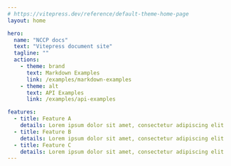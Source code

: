 ```yaml
---
# https://vitepress.dev/reference/default-theme-home-page
layout: home

hero:
  name: "NCCP docs"
  text: "Vitepress document site"
  tagline: ""
  actions:
    - theme: brand
      text: Markdown Examples
      link: /examples/markdown-examples
    - theme: alt
      text: API Examples
      link: /examples/api-examples

features:
  - title: Feature A
    details: Lorem ipsum dolor sit amet, consectetur adipiscing elit
  - title: Feature B
    details: Lorem ipsum dolor sit amet, consectetur adipiscing elit
  - title: Feature C
    details: Lorem ipsum dolor sit amet, consectetur adipiscing elit
---
```


